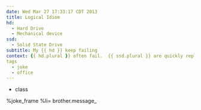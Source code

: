 ```yaml
---
date: Wed Mar 27 17:33:17 CDT 2013
title: Logical Idiom
hd: 
  - Hard Drive
  - Mechanical device
ssd:
  - Solid State Drive
subtitle: My {{ hd }} keep failing
context: {{ hd.plural }} often fail.  {{ ssd.plural }} are quickly replaceing them but {{ hd.plural }} still have their place as grandfathered \"cost effective\" technology.
tags
  - joke
  - office
---
```

- class 

%joke_frame
  %li= brother.message_

